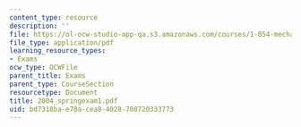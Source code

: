```yaml
---
content_type: resource
description: ''
file: https://ol-ocw-studio-app-qa.s3.amazonaws.com/courses/1-054-mechanics-and-design-of-concrete-structures-spring-2004/bd7318bae78acea84028708720333773_2004_springexam1.pdf
file_type: application/pdf
learning_resource_types:
- Exams
ocw_type: OCWFile
parent_title: Exams
parent_type: CourseSection
resourcetype: Document
title: 2004_springexam1.pdf
uid: bd7318ba-e78a-cea8-4028-708720333773
---
```

